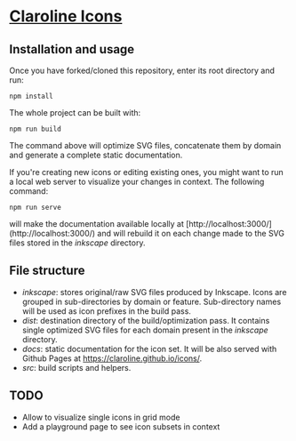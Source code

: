 # [Claroline Icons](https://claroline.github.io/icons/)

## Installation and usage

Once you have forked/cloned this repository, enter its root directory and run:

```
npm install
```

The whole project can be built with:

```
npm run build
```

The command above will optimize SVG files, concatenate them by domain and
generate a complete static documentation.

If you're creating new icons or editing existing ones, you might want to run a
local web server to visualize your changes in context. The following command:

```
npm run serve
```

will make the documentation available locally at [http://localhost:3000/]
(http://localhost:3000/) and will rebuild it on each change made to the SVG
files stored in the *inkscape* directory.

## File structure

- *inkscape*: stores original/raw SVG files produced by Inkscape. Icons are
  grouped in sub-directories by domain or feature. Sub-directory names will be
  used as icon prefixes in the build pass.
- *dist*: destination directory of the build/optimization pass. It contains single
  optimized SVG files for each domain present in the *inkscape* directory.
- *docs*: static documentation for the icon set. It will be also served with
  Github Pages at https://claroline.github.io/icons/.
- *src*: build scripts and helpers.

## TODO

- Allow to visualize single icons in grid mode
- Add a playground page to see icon subsets in context

